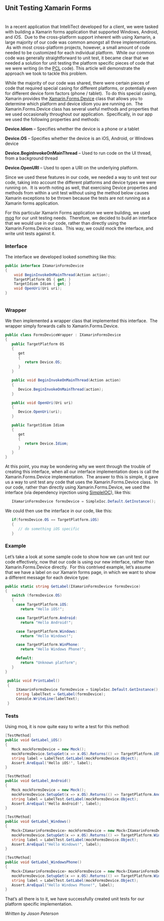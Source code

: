 

## Unit Testing Xamarin Forms
#
In a recent application that IntelliTect developed for a client, we were tasked with building a Xamarin forms application that supported Windows, Android, and iOS.  Due to the cross-platform support inherent with using Xamarin, a large majority of our code was common amongst all three implementations.  As with most cross-platform projects, however, a small amount of code needed to be customized for each individual platform.  While our common code was generally straightforward to unit test, it became clear that we needed a solution for unit testing the platform specific pieces of code that we were writing (in the [PCL](https://developer.xamarin.com/guides/cross-platform/application_fundamentals/pcl/introduction_to_portable_class_libraries/) code). This article will demonstrate the approach we took to tackle this problem.

While the majority of our code was shared, there were certain pieces of code that required special casing for different platforms, or potentially even for different device form factors (phone / tablet).  To do this special casing, Xamarin provides the [Xamarin.Forms.Device](https://developer.xamarin.com/guides/xamarin-forms/platform-features/device/) class that allows you to determine which platform and device idiom you are running on.  The Xamarin.Forms.Device class has several useful methods and properties that we used occasionally throughout our application.  Specifically, in our app we used the following properties and methods:

**Device.Idiom** – Specifies whether the device is a phone or a tablet

**Device.OS** – Specifies whether the device is an iOS, Android, or Windows device

**Device.BeginInvokeOnMainThread** – Used to run code on the UI thread, from a background thread

**Device.OpenURI** – Used to open a URI on the underlying platform. 

Since we used these features in our code, we needed a way to unit test our code, taking into account the different platforms and device types we were running on.  It is worth noting as well, that exercising Device properties and methods from within a unit test without using the method below causes Xamarin exceptions to be thrown because the tests are not running as a Xamarin forms application.

For this particular Xamarin Forms application we were building, we used [moq](https://github.com/moq) for our unit testing needs.  Therefore, we decided to build an interface that we would use in our code, rather than directly using the Xamarin.Forms.Device class.  This way, we could mock the interface, and write unit tests against it.

### **Interface**

The interface we developed looked something like this:

```csharp
public interface IXamarinFormsDevice
{
    void BeginInvokeOnMainThread(Action action);
    TargetPlatform OS { get; }
    TargetIdiom Idiom { get; }
    void OpenUri(Uri uri);
}
﻿
```

### **Wrapper**

We then implemented a wrapper class that implemented this interface.  The wrapper simply forwards calls to Xamarin.Forms.Device.

```csharp
public class FormsDeviceWrapper : IXamarinFormsDevice
{
   public TargetPlatform OS
   {
      get
      {
         return Device.OS;
      }
   }

   public void BeginInvokeOnMainThread(Action action)
   {
      Device.BeginInvokeOnMainThread(action);
   }

   public void OpenUri(Uri uri)
   {
      Device.OpenUri(uri);
   }

   public TargetIdiom Idiom
   {
      get
      {
         return Device.Idiom;
      }
   }
}

```

At this point, you may be wondering why we went through the trouble of creating this interface, when all our interface implementation does is call the Xamarin.Forms.Device implementation.  The answer to this is simple, it gave us a way to unit test any code that uses the Xamarin.Forms.Device class.  In our code, rather than directly using Xamarin.Forms.Device, we used the interface (via dependency injection using [SimpleIOC](https://msdn.microsoft.com/en-us/magazine/jj991965.aspx)), like this:

```csharp
   IXamarinFormsDevice formsDevice = SimpleIoc.Default.GetInstance();
```

We could then use the interface in our code, like this:

```csharp
   if(formsDevice.OS == TargetPlatform.iOS)
   {
      // do something iOS specific
   }
```

### **Example**

Let’s take a look at some sample code to show how we can unit test our code effectively, now that our code is using our new interface, rather than Xamarin.Forms.Device directly.  For this contrived example, let’s assume that we have a label on our Xamarin forms page, in which we want to show a different message for each device type:

```csharp
public static string GetLabel(IXamarinFormsDevice formsDevice)
{
   switch (formsDevice.OS)
   {
     case TargetPlatform.iOS:
       return "Hello iOS!";

     case TargetPlatform.Android:
       return "Hello Android!";

     case TargetPlatform.Windows:
       return "Hello Windows!";

     case TargetPlatform.WinPhone:
       return "Hello Windows Phone!";

     default:
       return "Unknown platform";
   }
}

 public void PrintLabel()
 {
     IXamarinFormsDevice formsDevice = SimpleIoc.Default.GetInstance();
     string labelText = GetLabel(formsDevice);
     Console.WriteLine(labelText);
 }
```

### **Tests**

Using moq, it is now quite easy to write a test for this method:

```csharp
[TestMethod]
public void GetLabel_iOS()
{
   Mock mockFormsDevice = new Mock();
   mockFormsDevice.SetupGet(x => x.OS).Returns(() => TargetPlatform.iOS);
   string label = LabelTest.GetLabel(mockFormsDevice.Object);
   Assert.AreEqual('Hello iOS!', label);
}

[TestMethod]
public void GetLabel_Android()
{
   Mock mockFormsDevice = new Mock();
   mockFormsDevice.SetupGet(x => x.OS).Returns(() => TargetPlatform.Android);
   string label = LabelTest.GetLabel(mockFormsDevice.Object);
   Assert.AreEqual('Hello Android!', label);
}

[TestMethod]
public void GetLabel_Windows()
{
   Mock<IXamarinFormsDevice> mockFormsDevice = new Mock<IXamarinFormsDevice>();
   mockFormsDevice.SetupGet(x => x.OS).Returns(() => TargetPlatform.Windows);
   string label = LabelTest.GetLabel(mockFormsDevice.Object);
   Assert.AreEqual("Hello Windows!", label);
}

[TestMethod]
public void GetLabel_WindowsPhone()
{
   Mock<IXamarinFormsDevice> mockFormsDevice = new Mock<IXamarinFormsDevice>();
   mockFormsDevice.SetupGet(x => x.OS).Returns(() => TargetPlatform.WinPhone);
   string label = LabelTest.GetLabel(mockFormsDevice.Object);
   Assert.AreEqual("Hello Windows Phone!", label);
}

```

That’s all there is to it, we have successfully created unit tests for our platform specific implementation.

_Written by Jason Peterson_
